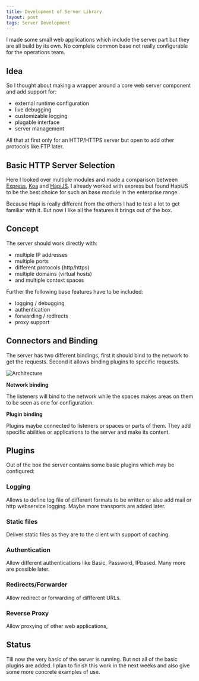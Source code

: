 ```yaml
---
title: Development of Server Library
layout: post
tags: Server Development
---
```


I made some small web applications which include the server part but they are
all build by its own. No complete common base not really configurable for the
operations team.

Idea
------------------------------------------------------------------

So I thought about making a wrapper around a core web server component and add
support for:

- external runtime configuration
- live debugging
- customizable logging
- plugable interface
- server management

All that at first only for an HTTP/HTTPS server but open to add other protocols
like FTP later.

Basic HTTP Server Selectíon
------------------------------------------------------------------
Here I looked over multiple modules and made a comparison between
[Express](http://expressjs.com), [Koa](http://koajs.com) and [HapiJS](http://hapijs.com/).
I already worked with express but found HapiJS to be the best choice for such an
base module in the enterprise range.

Because Hapi is really different from the others I had to test a lot to get familiar
with it. But now I like all the features it brings out of the box.

Concept
------------------------------------------------------------------
The server should work directly with:

- multiple IP addresses
- multiple ports
- different protocols (http/https)
- multiple domains (virtual hosts)
- and multiple context spaces

Further the following base features have to be included:

- logging / debugging
- authentication
- forwarding / redirects
- proxy support

Connectors and Binding
------------------------------------------------------------------
The server has two different bindings, first it should bind to the network to get
the requests. Second it allows binding plugins to specific requests.

![Architecture](http://alinex.github.io/node-server/src/doc/architecture.png)

**Network binding**

The listeners will bind to the network while the spaces makes areas on them to be
seen as one for configuration.

**Plugin binding**

Plugins maybe connected to listeners or spaces or parts of them. They add specific
abilities or applications to the server and make its content.

Plugins
------------------------------------------------------------------
Out of the box the server contains some basic plugins which may be configured:

### Logging

Allows to define log file of different formats to be written or also add mail or
http webservice logging. Maybe more transports are added later.

### Static files

Deliver static files as they are to the client with support of caching.

### Authentication

Allow different authentications like Basic, Password, IPbased. Many more are
possible later.

### Redirects/Forwarder

Allow redirect or forwarding of diffferent URLs.

### Reverse Proxy

Allow proxying of other web applications,

Status
------------------------------------------------------------------
Till now the very basic of the server is running. But not all of the basic plugins
are added. I plan to finish this work in the next weeks and also give some more
concrete examples of use.
